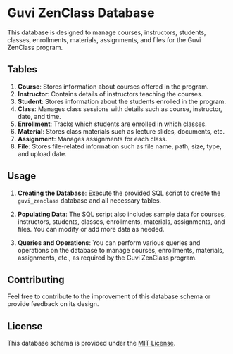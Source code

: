 # Guvi ZenClass Database

This database is designed to manage courses, instructors, students, classes, enrollments, materials, assignments, and files for the Guvi ZenClass program.

## Tables

1. **Course**: Stores information about courses offered in the program.
2. **Instructor**: Contains details of instructors teaching the courses.
3. **Student**: Stores information about the students enrolled in the program.
4. **Class**: Manages class sessions with details such as course, instructor, date, and time.
5. **Enrollment**: Tracks which students are enrolled in which classes.
6. **Material**: Stores class materials such as lecture slides, documents, etc.
7. **Assignment**: Manages assignments for each class.
8. **File**: Stores file-related information such as file name, path, size, type, and upload date.

## Usage

1. **Creating the Database**: Execute the provided SQL script to create the `guvi_zenclass` database and all necessary tables.

2. **Populating Data**: The SQL script also includes sample data for courses, instructors, students, classes, enrollments, materials, assignments, and files. You can modify or add more data as needed.

3. **Queries and Operations**: You can perform various queries and operations on the database to manage courses, enrollments, materials, assignments, etc., as required by the Guvi ZenClass program.

## Contributing

Feel free to contribute to the improvement of this database schema or provide feedback on its design.

## License

This database schema is provided under the [MIT License](LICENSE).
